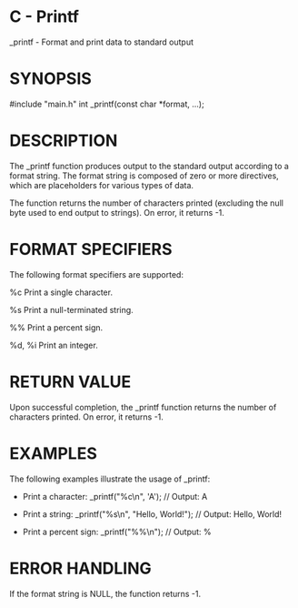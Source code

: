 # C - Printf

 _printf - Format and print data to standard output


# SYNOPSIS

#include "main.h"
int _printf(const char *format, ...);


# DESCRIPTION

The _printf function produces output to the standard output according to a
format string. The format string is composed of zero or more directives,
which are placeholders for various types of data.

The function returns the number of characters printed (excluding the null
byte used to end output to strings). On error, it returns -1.


# FORMAT SPECIFIERS

The following format specifiers are supported:

%c      Print a single character.

%s      Print a null-terminated string.

%%      Print a percent sign.

%d, %i  Print an integer.


# RETURN VALUE

Upon successful completion, the _printf function returns the number of
characters printed. On error, it returns -1.


# EXAMPLES

The following examples illustrate the usage of _printf:

- Print a character:
_printf("%c\n", 'A');    // Output: A

- Print a string:
_printf("%s\n", "Hello, World!");    // Output: Hello, World!

- Print a percent sign:
_printf("%%\n");    // Output: %


# ERROR HANDLING

If the format string is NULL, the function returns -1.


